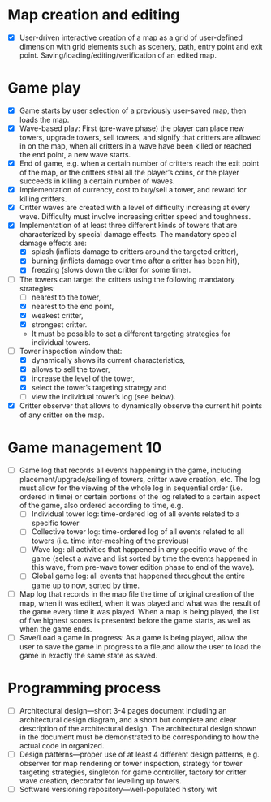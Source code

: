 # Map creation and editing
- [x]  User-driven interactive creation of a map as a grid of user-defined dimension with grid elements such as scenery, path, entry point and exit point. Saving/loading/editing/verification of an edited map.

# Game play
- [x] Game starts by user selection of a previously user-saved map, then loads the map. 
- [x] Wave-based play: First (pre-wave phase) the player can place new towers, upgrade towers, sell towers, and signify that critters are allowed in on the map, when all critters in a wave have been killed or reached the end point, a new wave starts.
- [x] End of game, e.g. when a certain number of critters reach the exit point of the map, or the critters steal all the player’s coins, or the player succeeds in killing a certain number of waves. 
- [x] Implementation of currency, cost to buy/sell a tower, and reward for killing critters.
- [x] Critter waves are created with a level of difficulty increasing at every wave. Difficulty must involve increasing critter speed and toughness.
- [x] Implementation of at least three different kinds of towers that are characterized by special damage effects. The mandatory special damage effects are: 
	- [x] splash (inflicts damage to critters around the targeted critter), 
	- [x] burning (inflicts damage over time after a critter has been hit), 
	- [x] freezing (slows down the critter for some time).
- [ ] The towers can target the critters using the following mandatory strategies: 
	- [ ] nearest to the tower, 
	- [x] nearest to the end point, 
	- [x] weakest critter, 
	- [x] strongest critter. 
	- It must be possible to set a different targeting strategies for individual towers.
- [ ] Tower inspection window that: 
	- [x] dynamically shows its current characteristics, 
	- [x] allows to sell the tower, 
	- [x] increase the level of the tower, 
	- [x] select the tower’s targeting strategy and 
	- [ ] view the individual tower’s log (see below).
- [x] Critter observer that allows to dynamically observe the current hit points of any critter on the map.

# Game management 10
- [ ] Game log that records all events happening in the game, including placement/upgrade/selling of towers, critter wave creation, etc. The log must allow for the viewing of the whole log in sequential order (i.e. ordered in time) or certain portions of the log related to a certain aspect of the game, also ordered according to time, e.g.
	- [ ]  Individual tower log: time-ordered log of all events related to a specific tower
	- [ ]  Collective tower log: time-ordered log of all events related to all towers (i.e. time inter-meshing of the previous)
	- [ ]  Wave log: all activities that happened in any specific wave of the game (select a wave and list sorted by time the events happened in this wave, from pre-wave tower edition phase to end of the wave).
	- [ ]  Global game log: all events that happened throughout the entire game up to now, sorted by time.
- [ ] Map log that records in the map file the time of original creation of the map, when it was edited, when it was played and what was the result of the game every time it was played. When a map is being played, the list of five highest scores is presented before the game starts, as well as when the game ends.
- [ ] Save/Load a game in progress: As a game is being played, allow the user to save the game in progress to a file,and allow the user to load the game in exactly the same state as saved.

# Programming process
- [ ] Architectural design—short 3-4 pages document including an architectural design diagram, and a short but complete and clear description of the architectural design. The architectural design shown in the document must be demonstrated to be corresponding to how the actual code in organized.
- [ ] Design patterns—proper use of at least 4 different design patterns, e.g. observer for map rendering or tower inspection, strategy for tower targeting strategies, singleton for game controller, factory for critter wave creation, decorator for levelling up towers.
- [ ] Software versioning repository—well-populated history wit
